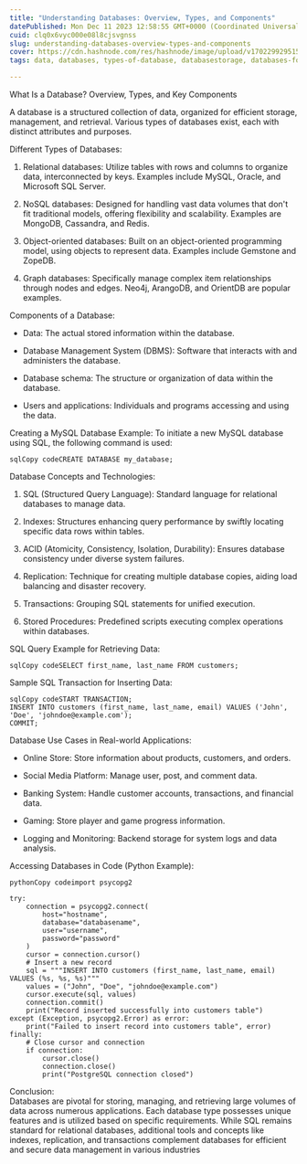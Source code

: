 ```yaml
---
title: "Understanding Databases: Overview, Types, and Components"
datePublished: Mon Dec 11 2023 12:58:55 GMT+0000 (Coordinated Universal Time)
cuid: clq0x6vyc000e08l8cjsvgnss
slug: understanding-databases-overview-types-and-components
cover: https://cdn.hashnode.com/res/hashnode/image/upload/v1702299295158/313ae3f3-c0c2-429c-b925-081ce3302f89.png
tags: data, databases, types-of-database, databasestorage, databases-for-web-applicationsweb-app-databaseweb-app-developmentweb-app-development-companyweb-app-development-services

---
```


What Is a Database? Overview, Types, and Key Components

A database is a structured collection of data, organized for efficient storage, management, and retrieval. Various types of databases exist, each with distinct attributes and purposes.

Different Types of Databases:

1. Relational databases: Utilize tables with rows and columns to organize data, interconnected by keys. Examples include MySQL, Oracle, and Microsoft SQL Server.
    
2. NoSQL databases: Designed for handling vast data volumes that don't fit traditional models, offering flexibility and scalability. Examples are MongoDB, Cassandra, and Redis.
    
3. Object-oriented databases: Built on an object-oriented programming model, using objects to represent data. Examples include Gemstone and ZopeDB.
    
4. Graph databases: Specifically manage complex item relationships through nodes and edges. Neo4j, ArangoDB, and OrientDB are popular examples.
    

Components of a Database:

* Data: The actual stored information within the database.
    
* Database Management System (DBMS): Software that interacts with and administers the database.
    
* Database schema: The structure or organization of data within the database.
    
* Users and applications: Individuals and programs accessing and using the data.
    

Creating a MySQL Database Example: To initiate a new MySQL database using SQL, the following command is used:

```basic
sqlCopy codeCREATE DATABASE my_database;
```

Database Concepts and Technologies:

1. SQL (Structured Query Language): Standard language for relational databases to manage data.
    
2. Indexes: Structures enhancing query performance by swiftly locating specific data rows within tables.
    
3. ACID (Atomicity, Consistency, Isolation, Durability): Ensures database consistency under diverse system failures.
    
4. Replication: Technique for creating multiple database copies, aiding load balancing and disaster recovery.
    
5. Transactions: Grouping SQL statements for unified execution.
    
6. Stored Procedures: Predefined scripts executing complex operations within databases.
    

SQL Query Example for Retrieving Data:

```basic
sqlCopy codeSELECT first_name, last_name FROM customers;
```

Sample SQL Transaction for Inserting Data:

```basic
sqlCopy codeSTART TRANSACTION;
INSERT INTO customers (first_name, last_name, email) VALUES ('John', 'Doe', 'johndoe@example.com');
COMMIT;
```

Database Use Cases in Real-world Applications:

* Online Store: Store information about products, customers, and orders.
    
* Social Media Platform: Manage user, post, and comment data.
    
* Banking System: Handle customer accounts, transactions, and financial data.
    
* Gaming: Store player and game progress information.
    
* Logging and Monitoring: Backend storage for system logs and data analysis.
    

Accessing Databases in Code (Python Example):

```basic
pythonCopy codeimport psycopg2

try:
    connection = psycopg2.connect(
        host="hostname",
        database="databasename",
        user="username",
        password="password"
    )
    cursor = connection.cursor()
    # Insert a new record
    sql = """INSERT INTO customers (first_name, last_name, email) VALUES (%s, %s, %s)"""
    values = ("John", "Doe", "johndoe@example.com")
    cursor.execute(sql, values)
    connection.commit()
    print("Record inserted successfully into customers table")
except (Exception, psycopg2.Error) as error:
    print("Failed to insert record into customers table", error)
finally:
    # Close cursor and connection
    if connection:
        cursor.close()
        connection.close()
        print("PostgreSQL connection closed")
```

Conclusion:  
Databases are pivotal for storing, managing, and retrieving large volumes of data across numerous applications. Each database type possesses unique features and is utilized based on specific requirements. While SQL remains standard for relational databases, additional tools and concepts like indexes, replication, and transactions complement databases for efficient and secure data management in various industries